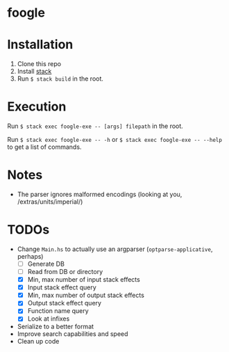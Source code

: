 # foogle

# Installation
1. Clone this repo 
2. Install [stack](https://docs.haskellstack.org/en/stable/install_and_upgrade/)
3. Run `$ stack build` in the root.

# Execution
Run `$ stack exec foogle-exe -- [args] filepath` in the root.

Run `$ stack exec foogle-exe -- -h` or `$ stack exec foogle-exe -- --help` to 
get a list of commands.

# Notes
* The parser ignores malformed encodings (looking at you, 
/extras/units/imperial/)

# TODOs
* Change `Main.hs` to actually use an argparser (`optparse-applicative`, perhaps)
  - [ ] Generate DB
  - [ ] Read from DB or directory
  - [x] Min, max number of input stack effects
  - [x] Input stack effect query
  - [x] Min, max number of output stack effects
  - [x] Output stack effect query
  - [x] Function name query
  - [x] Look at infixes
* Serialize to a better format
* Improve search capabilities and speed
* Clean up code
